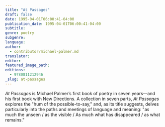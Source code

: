 ```yaml
---
title: "At Passages"
draft: false
date: 1995-04-01T06:00:41-04:00
publication_date: 1995-04-01T06:00:41-04:00
subtitle:
genre: poetry
subgenre:
language:
author:
  - contributor/michael-palmer.md
translator:
editor:
featured_image_path:
editions:
  - 9780811212946
_slug: at-passages
---
```


_At Passages_ is Michael Palmer’s first book of poetry in seven years––and his first book with New Directions. A collection in seven parts, _At Passages_ explores the "hum of the possible-to-say," and, as its title suggests, delves particularly into the paths and meetings of language and meaning: "as much the unseen / as the visible / As much what has disappeared / as what remains."

